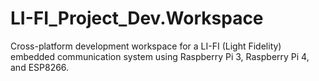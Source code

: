 # LI-FI_Project_Dev.Workspace
Cross-platform development workspace for a LI-FI (Light Fidelity) embedded communication system using Raspberry Pi 3, Raspberry Pi 4, and ESP8266.
